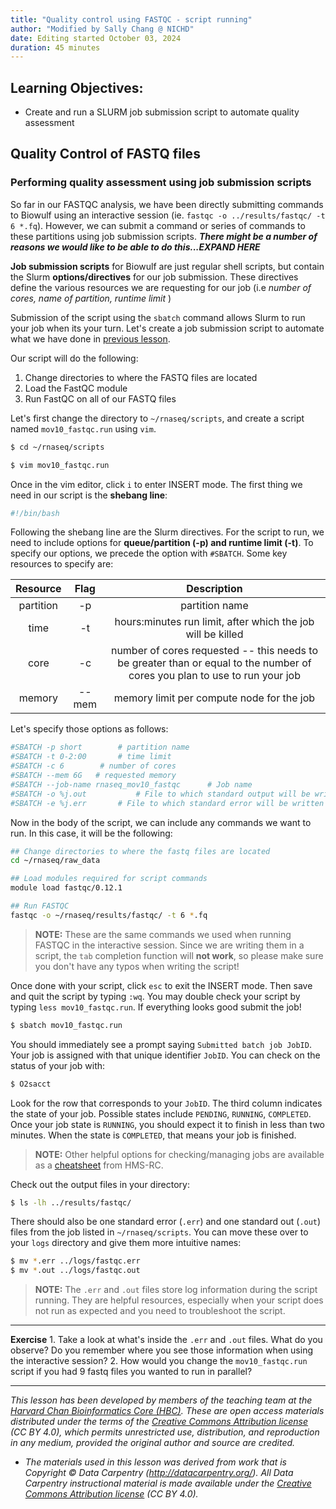 ```yaml
---
title: "Quality control using FASTQC - script running"
author: "Modified by Sally Chang @ NICHD"
date: Editing started October 03, 2024
duration: 45 minutes
---
```


## Learning Objectives:

-   Create and run a SLURM job submission script to automate quality assessment

## Quality Control of FASTQ files

### Performing quality assessment using job submission scripts

So far in our FASTQC analysis, we have been directly submitting commands to Biowulf using an interactive session (ie. `fastqc -o ../results/fastqc/ -t 6 *.fq`). However, we can submit a command or series of commands to these partitions using job submission scripts. ***There might be a number of reasons we would like to be able to do this...EXPAND HERE***

**Job submission scripts** for Biowulf are just regular shell scripts, but contain the Slurm **options/directives** for our job submission. These directives define the various resources we are requesting for our job (i.e *number of cores, name of partition, runtime limit* )

Submission of the script using the `sbatch` command allows Slurm to run your job when its your turn. Let's create a job submission script to automate what we have done in [previous lesson](05_qc_running_fastqc_interactively.md).

Our script will do the following:

1.  Change directories to where the FASTQ files are located
2.  Load the FastQC module
3.  Run FastQC on all of our FASTQ files

Let's first change the directory to `~/rnaseq/scripts`, and create a script named `mov10_fastqc.run` using `vim`.

``` bash
$ cd ~/rnaseq/scripts

$ vim mov10_fastqc.run
```

Once in the vim editor, click `i` to enter INSERT mode. The first thing we need in our script is the **shebang line**:

``` bash
#!/bin/bash
```

Following the shebang line are the Slurm directives. For the script to run, we need to include options for **queue/partition (-p) and runtime limit (-t)**. To specify our options, we precede the option with `#SBATCH`. Some key resources to specify are:

| Resource  | Flag  |                                                        Description                                                         |
|:----------------------:|:----------------------:|:----------------------:|
| partition |  -p   |                                                       partition name                                                       |
|   time    |  -t   |                                hours:minutes run limit, after which the job will be killed                                 |
|   core    |  -c   | number of cores requested -- this needs to be greater than or equal to the number of cores you plan to use to run your job |
|  memory   | --mem |                                         memory limit per compute node for the job                                          |

Let's specify those options as follows:

``` bash
#SBATCH -p short        # partition name
#SBATCH -t 0-2:00       # time limit
#SBATCH -c 6        # number of cores
#SBATCH --mem 6G   # requested memory
#SBATCH --job-name rnaseq_mov10_fastqc      # Job name
#SBATCH -o %j.out           # File to which standard output will be written
#SBATCH -e %j.err       # File to which standard error will be written
```

Now in the body of the script, we can include any commands we want to run. In this case, it will be the following:

``` bash
## Change directories to where the fastq files are located
cd ~/rnaseq/raw_data

## Load modules required for script commands
module load fastqc/0.12.1

## Run FASTQC
fastqc -o ~/rnaseq/results/fastqc/ -t 6 *.fq
```

> **NOTE:** These are the same commands we used when running FASTQC in the interactive session. Since we are writing them in a script, the `tab` completion function will **not work**, so please make sure you don't have any typos when writing the script!

Once done with your script, click `esc` to exit the INSERT mode. Then save and quit the script by typing `:wq`. You may double check your script by typing `less mov10_fastqc.run`. If everything looks good submit the job!

``` bash
$ sbatch mov10_fastqc.run
```

You should immediately see a prompt saying `Submitted batch job JobID`. Your job is assigned with that unique identifier `JobID`. You can check on the status of your job with:

``` bash
$ O2sacct
```

Look for the row that corresponds to your `JobID`. The third column indicates the state of your job. Possible states include `PENDING`, `RUNNING`, `COMPLETED`. Once your job state is `RUNNING`, you should expect it to finish in less than two minutes. When the state is `COMPLETED`, that means your job is finished.

> **NOTE:** Other helpful options for checking/managing jobs are available as a [cheatsheet](https://wiki.rc.hms.harvard.edu/display/O2/O2+Command+CheatSheet) from HMS-RC.

Check out the output files in your directory:

``` bash
$ ls -lh ../results/fastqc/
```

There should also be one standard error (`.err`) and one standard out (`.out`) files from the job listed in `~/rnaseq/scripts`. You can move these over to your `logs` directory and give them more intuitive names:

``` bash
$ mv *.err ../logs/fastqc.err
$ mv *.out ../logs/fastqc.out
```

> **NOTE:** The `.err` and `.out` files store log information during the script running. They are helpful resources, especially when your script does not run as expected and you need to troubleshoot the script.

------------------------------------------------------------------------

**Exercise** 1. Take a look at what's inside the `.err` and `.out` files. What do you observe? Do you remember where you see those information when using the interactive session? 2. How would you change the `mov10_fastqc.run` script if you had 9 fastq files you wanted to run in parallel?

------------------------------------------------------------------------

*This lesson has been developed by members of the teaching team at the [Harvard Chan Bioinformatics Core (HBC)](http://bioinformatics.sph.harvard.edu/). These are open access materials distributed under the terms of the [Creative Commons Attribution license](https://creativecommons.org/licenses/by/4.0/) (CC BY 4.0), which permits unrestricted use, distribution, and reproduction in any medium, provided the original author and source are credited.*

-   *The materials used in this lesson was derived from work that is Copyright © Data Carpentry (<http://datacarpentry.org/>). All Data Carpentry instructional material is made available under the [Creative Commons Attribution license](https://creativecommons.org/licenses/by/4.0/) (CC BY 4.0).*
